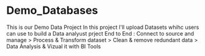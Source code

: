 # Demo_Databases
This is our Demo Data Project
In this project I'll upload Datasets whihc users can use to build a Data analyust prject End to End :
Connect to source and manage > Process & Transform dataset > Clean & remove redundant data   > Data Analysis & Vizual it with BI Tools 
